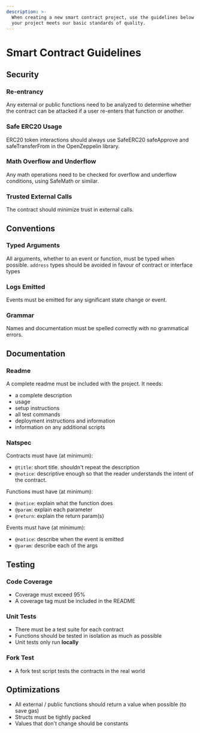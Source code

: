 ```yaml
---
description: >-
  When creating a new smart contract project, use the guidelines below to ensure
  your project meets our basic standards of quality.
---
```


# Smart Contract Guidelines

## Security

### Re-entrancy

Any external or public functions need to be analyzed to determine whether the contract can be attacked if a user re-enters that function or another.

### Safe ERC20 Usage

ERC20 token interactions should always use SafeERC20 safeApprove and safeTransferFrom in the OpenZeppelin library.

### Math Overflow and Underflow

Any math operations need to be checked for overflow and underflow conditions, using SafeMath or similar.

### Trusted External Calls

The contract should minimize trust in external calls.

## Conventions

### Typed Arguments

All arguments, whether to an event or function, must be typed when possible. `address` types should be avoided in favour of contract or interface types

### Logs Emitted

Events must be emitted for any significant state change or event.

### Grammar

Names and documentation must be spelled correctly with no grammatical errors.

## Documentation

### Readme

A complete readme must be included with the project. It needs:

* a complete description
* usage
* setup instructions
* all test commands
* deployment instructions and information
* information on any additional scripts

### Natspec

Contracts must have \(at minimum\):

* `@title`: short title.  shouldn't repeat the description
* `@notice`: descriptive enough so that the reader understands the intent of the contract.

Functions must have \(at minimum\):

* `@notice`: explain what the function does
* `@param`: explain each parameter
* `@return`: explain the return param\(s\)

Events must have \(at minimum\):

* `@notice`: describe when the event is emitted
* `@param`: describe each of the args

## Testing

### Code Coverage

* Coverage must exceed 95%
* A coverage tag must be included in the README

### Unit Tests

* There must be a test suite for each contract
* Functions should be tested in isolation as much as possible
* Unit tests only run **locally**

### Fork Test

* A fork test script tests the contracts in the real world

## Optimizations

* All external / public functions should return a value when possible \(to save gas\)
* Structs must be tightly packed
* Values that don't change should be constants

